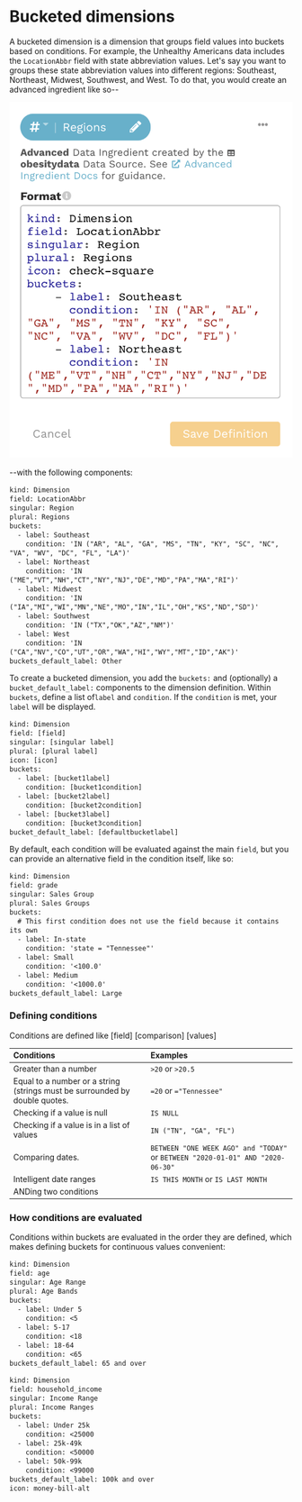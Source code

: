 # Bucketed dimensions

A bucketed dimension is a dimension that groups field values into buckets based on conditions. For example, the Unhealthy Americans data includes the `LocationAbbr` field with state abbreviation values. Let's say you want to groups these state abbreviation values into different regions: Southeast, Northeast, Midwest, Southwest, and West. To do that, you would create an advanced ingredient like so--

![Advanced ingredient: bucketed dimension](../../../.gitbook/assets/image%20%2839%29.png)

--with the following components:

```text
kind: Dimension
field: LocationAbbr
singular: Region
plural: Regions
buckets:
  - label: Southeast
    condition: 'IN ("AR", "AL", "GA", "MS", "TN", "KY", "SC", "NC", "VA", "WV", "DC", "FL", "LA")'
  - label: Northeast
    condition: 'IN ("ME","VT","NH","CT","NY","NJ","DE","MD","PA","MA","RI")'
  - label: Midwest
    condition: 'IN ("IA","MI","WI","MN","NE","MO","IN","IL","OH","KS","ND","SD")'
  - label: Southwest
    condition: 'IN ("TX","OK","AZ","NM")'
  - label: West
    condition: 'IN ("CA","NV","CO","UT","OR","WA","HI","WY","MT","ID","AK")'
buckets_default_label: Other
```

To create a bucketed dimension, you add the `buckets:` and \(optionally\) a `bucket_default_label:` components to the dimension definition. Within `buckets`, define a list of`label` and `condition`. If the `condition` is met, your `label` will be displayed.

```text
kind: Dimension
field: [field]
singular: [singular label]
plural: [plural label]
icon: [icon]
buckets:
  - label: [bucket1label]
    condition: [bucket1condition]
  - label: [bucket2label]
    condition: [bucket2condition]
  - label: [bucket3label]
    condition: [bucket3condition]
bucket_default_label: [defaultbucketlabel]
```

By default, each condition will be evaluated against the main `field`, but you can provide an alternative field in the condition itself, like so:

```text
kind: Dimension
field: grade
singular: Sales Group
plural: Sales Groups
buckets:
  # This first condition does not use the field because it contains its own
  - label: In-state
    condition: 'state = "Tennessee"'
  - label: Small
    condition: '<100.0'
  - label: Medium
    condition: '<1000.0'
buckets_default_label: Large
```

### Defining conditions

Conditions are defined like \[field\] \[comparison\] \[values\]

| Conditions | Examples |
| :--- | :--- |
| Greater than a number | `>20` or `>20.5` |
| Equal to a number or a string \(strings must be surrounded by double quotes. | `=20` or `="Tennessee"` |
| Checking if a value is null | `IS NULL` |
| Checking if a value is in a list of values | `IN ("TN", "GA", "FL")` |
| Comparing dates.  | `BETWEEN "ONE WEEK AGO" and "TODAY"` or `BETWEEN "2020-01-01" AND "2020-06-30"` |
| Intelligent date ranges | `IS THIS MONTH` or `IS LAST MONTH` |
| ANDing two conditions |  |

### How conditions are evaluated

Conditions within buckets are evaluated in the order they are defined, which makes defining buckets for continuous values convenient:

```text
kind: Dimension
field: age
singular: Age Range
plural: Age Bands
buckets:
  - label: Under 5
    condition: <5
  - label: 5-17
    condition: <18
  - label: 18-64
    condition: <65
buckets_default_label: 65 and over
```

```text
kind: Dimension
field: household_income
singular: Income Range
plural: Income Ranges
buckets:
  - label: Under 25k
    condition: <25000
  - label: 25k-49k
    condition: <50000
  - label: 50k-99k
    condition: <99000
buckets_default_label: 100k and over
icon: money-bill-alt
```

